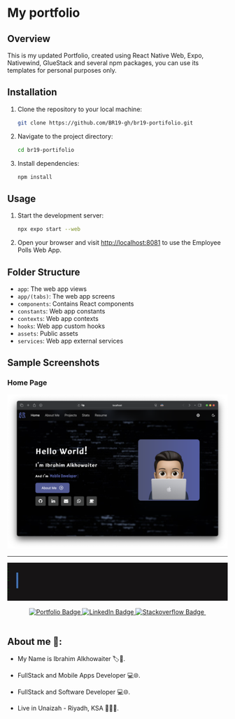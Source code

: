 # My portfolio

## Overview

This is my updated Portfolio, created using React Native Web, Expo, Nativewind, GlueStack and several npm packages, you can use its templates for personal purposes only.

## Installation

1. Clone the repository to your local machine:

   ```bash
   git clone https://github.com/BR19-gh/br19-portifolio.git
   ```

2. Navigate to the project directory:

   ```bash
   cd br19-portifolio
   ```

3. Install dependencies:

   ```bash
   npm install
   ```

## Usage

1. Start the development server:

   ```bash
   npx expo start --web
   ```

2. Open your browser and visit [http://localhost:8081](http://localhost:8081) to use the Employee Polls Web App.

## Folder Structure

- `app`: The web app views
- `app/(tabs)`: The web app screens
- `components`: Contains React components
- `constants`: Web app constants
- `contexts`: Web app contexts
- `hooks`: Web app custom hooks
- `assets`: Public assets
- `services`: Web app external services

## Sample Screenshots

### Home Page

![Home Page](./assets/github_image.png)

<hr>
<div id="header" align="center">
  <img align="center" src="https://github.com/BR19-gh/BR19-gh/blob/master/FullSizeRender.gif" alt=""/>
  <br><br>
  <div id="badges">
  <a href="https://br19.me">
    <img src="https://img.shields.io/badge/Portfolio-navy?style=for-the-badge&logo=website&logoColor=white" alt="Portfolio Badge"/>
  </a>
    <a href="https://www.linkedin.com/in/ibrahim-alkhowaiter-430b24203/">
    <img src="https://img.shields.io/badge/LinkedIn-blue?style=for-the-badge&logo=linkedin&logoColor=white" alt="LinkedIn Badge"/>
  </a>
  <a href="https://stackoverflow.com/users/16627404/br19-so">
    <img src="https://img.shields.io/badge/Stackoverflow-orange?style=for-the-badge&logo=stackoverflow&logoColor=white" alt="Stackoverflow Badge"/>
  </a>
    <img src="https://komarev.com/ghpvc/?username=BR19-gh&style=for-the-badge&color=red" alt=""/>
</div>
</div>

<br>

## About me 🔎:

- My Name is Ibrahim Alkhowaiter 🏷️👤.

- FullStack and Mobile Apps Developer 💻🌐.

- FullStack and Software Developer 💻🌐.

- Live in Unaizah - Riyadh, KSA 🌴🇸🇦.

<div>
